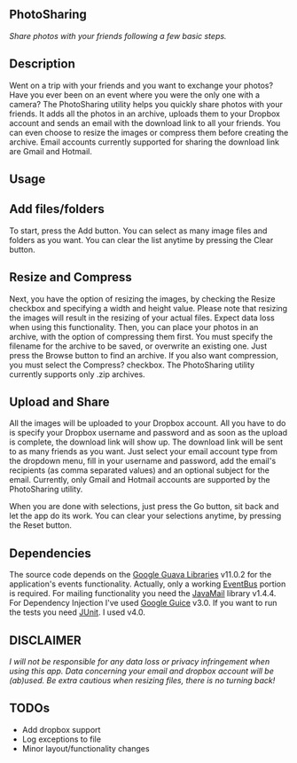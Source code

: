 PhotoSharing
------------
<i>Share photos with your friends following a few basic steps.</i>

## Description
Went on a trip with your friends and you want to exchange your photos? Have you ever been on an event where you were the only one with a camera?
The PhotoSharing utility helps you quickly share photos with your friends. It adds all the photos in an archive, uploads them to your Dropbox account and sends an email with the download link to all your friends. You can even choose to resize the images or compress them before creating the archive. Email accounts currently supported for sharing the download link are Gmail and Hotmail.

## Usage

Add files/folders
-----------------
To start, press the Add button. You can select as many image files and folders as you want. You can clear the list anytime by pressing the Clear button.

Resize and Compress
-------------------
Next, you have the option of resizing the images, by checking the Resize checkbox and specifying a width and height value. Please note that resizing the images will result in the resizing of your actual files. Expect data loss when using this functionality. Then, you can place your photos in an archive, with the option of compressing them first. You must specify the filename for the archive to be saved, or overwrite an existing one. Just press the Browse button to find an archive. If you also want compression, you must select the Compress? checkbox. The PhotoSharing utility currently supports only .zip archives.

Upload and Share
----------------
All the images will be uploaded to your Dropbox account. All you have to do is specify your Dropbox username and password and as soon as the upload is complete, the download link will show up. The download link will be sent to as many friends as you want. Just select your email account type from the dropdown menu, fill in your username and password, add the email's recipients (as comma separated values) and an optional subject for the email. Currently, only Gmail and Hotmail accounts are supported by the PhotoSharing utility. 

When you are done with selections, just press the Go button, sit back and let the app do its work. You can clear your selections anytime, by pressing the Reset button.

## Dependencies
The source code depends on the [Google Guava Libraries](http://code.google.com/p/guava-libraries/) v11.0.2 for the application's events functionality. Actually, only a working [EventBus](http://code.google.com/p/guava-libraries/wiki/EventBusExplained) portion is required. For mailing functionality you need the [JavaMail](http://www.oracle.com/technetwork/java/javamail/index.html) library v1.4.4. For Dependency Injection I've used [Google Guice](http://code.google.com/p/google-guice/) v3.0. If you want to run the tests you need [JUnit](http://www.junit.org/). I used v4.0.

## DISCLAIMER
*I will not be responsible for any data loss or privacy infringement when using this app. Data concerning your email and dropbox account will be (ab)used. Be extra cautious when resizing files, there is no turning back!*

## TODOs
- Add dropbox support
- Log exceptions to file
- Minor layout/functionality changes

